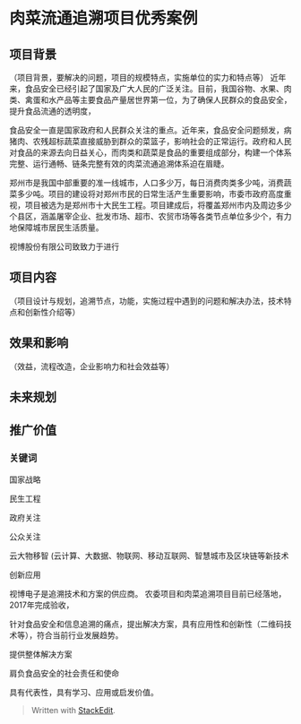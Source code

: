 
# 肉菜流通追溯项目优秀案例

## 项目背景

（项目背景，要解决的问题，项目的规模特点，实施单位的实力和特点等）
 近年来，食品安全已经引起了国家及广大人民的广泛关注。目前，我国谷物、水果、肉类、禽蛋和水产品等主要食品产量居世界第一位，为了确保人民群众的食品安全，提升食品流通的透明度，

食品安全一直是国家政府和人民群众关注的重点。近年来，食品安全问题频发，病猪肉、农残超标蔬菜直接威胁到群众的菜篮子，影响社会的正常运行。政府和人民对食品的来源去向日益关心，而肉类和蔬菜是食品的重要组成部分，构建一个体系完整、运行通畅、链条完整有效的肉菜流通追溯体系迫在眉睫。

郑州市是我国中部重要的准一线城市，人口多少万，每日消费肉类多少吨，消费蔬菜多少吨。项目的建设将对郑州市民的日常生活产生重要影响，市委市政府高度重视，项目被选为是郑州市十大民生工程。项目建成后，将覆盖郑州市内及周边多少个县区，涵盖屠宰企业、批发市场、超市、农贸市场等各类节点单位多少个，有力地保障城市居民生活质量。

视博股份有限公司致致力于进行
 




##  项目内容
（项目设计与规划，追溯节点，功能，实施过程中遇到的问题和解决办法，技术特点和创新性介绍等）







## 效果和影响
（效益，流程改造，企业影响力和社会效益等）


## 未来规划



## 推广价值



### 关键词

国家战略

民生工程

政府关注

公众关注

云大物移智 (云计算、大数据、物联网、移动互联网、智慧城市及区块链等新技术

创新应用

视博电子是追溯技术和方案的供应商。
农委项目和肉菜追溯项目目前已经落地，2017年完成验收，

针对食品安全和信息追溯的痛点，提出解决方案，具有应用性和创新性（二维码技术等），符合当前行业发展趋势。

提供整体解决方案

肩负食品安全的社会责任和使命


具有代表性，具有学习、应用或启发价值。

> Written with [StackEdit](https://stackedit.io/).
<!--stackedit_data:
eyJoaXN0b3J5IjpbLTQ2OTY0NTcwMCwtNzE2OTU1NTEyXX0=
-->